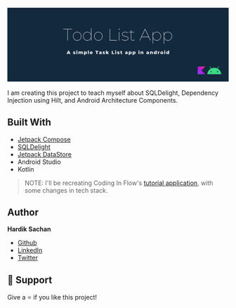 ![](./img/header.png)

I am creating this project to teach myself about SQLDelight, Dependency Injection using Hilt, and Android Architecture Components. 

## Built With

- [Jetpack Compose](https://developer.android.com/jetpack/compose)
- [SQLDelight](https://cashapp.github.io/sqldelight/)
- [Jetpack DataStore](https://developer.android.com/topic/libraries/architecture/datastore)
- Android Studio
- Kotlin

> NOTE: I'll be recreating Coding In Flow's [tutorial application](https://www.youtube.com/playlist?list=PLrnPJCHvNZuCfAe7QK2BoMPkv2TGM_b0E),
> with some changes in tech stack.

## Author

**Hardik Sachan**

- [Github](https://github.com/hardiksachan)
- [LinkedIn](https://www.linkedin.com/in/hardik-sachan/)
- [Twitter](https://twitter.com/simplyHardikk)

## 🤝 Support

Give a ⭐️ if you like this project!
